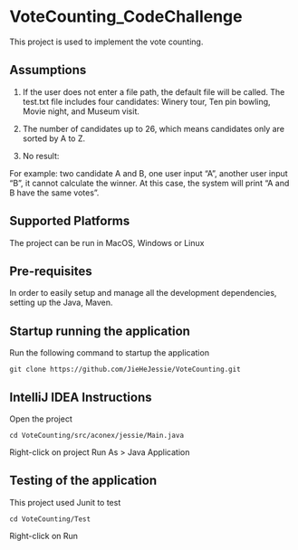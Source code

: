 
# VoteCounting_CodeChallenge

This project is used to implement the vote counting.

## Assumptions

1. If the user does not enter a file path, the default file will be called. The test.txt file includes four candidates: Winery tour, Ten pin bowling, Movie night, and Museum visit.

2. The number of candidates up to 26, which means candidates only are sorted by A to Z.

3. No result:

For example: two candidate A and B, one user input “A”, another user input “B”, it cannot calculate the winner. At this case, the system will print “A and B have the same votes”.

## Supported Platforms
The project can be run in MacOS, Windows or Linux 

## Pre-requisites
In order to easily setup and manage all the development dependencies, setting up the Java, Maven.

## Startup running the application

Run the following command to startup the application
```
git clone https://github.com/JieHeJessie/VoteCounting.git

```
## IntelliJ IDEA Instructions

Open the project 

```
cd VoteCounting/src/aconex/jessie/Main.java

```
Right-click on project
Run As > Java Application


## Testing of the application

This project used Junit to test

```
cd VoteCounting/Test
```
Right-click on Run

